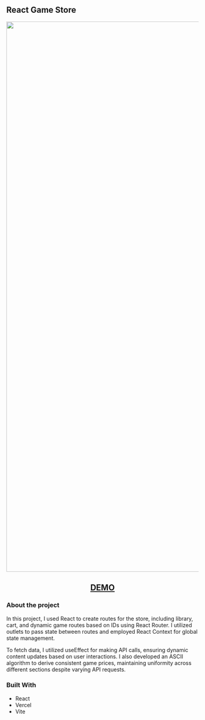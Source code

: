  

   ## React Game Store

<p align="center">
  <img width="1439" alt="image" src="https://github.com/justin24p/shopping-cart/assets/86421434/094bbd99-4892-45a6-9dc0-cbb272b4acad">
</p>
<h2 align="center">
<a href="https://shopping-cart-a85lo67d2-justin24ps-projects.vercel.app/">DEMO</a>
</h2>

### About the project

In this project, I used React to create routes for the store, including library, cart, and dynamic game routes based on IDs using React Router. I utilized outlets to pass state between routes and employed React Context for global state management.

To fetch data, I utilized useEffect for making API calls, ensuring dynamic content updates based on user interactions. I also developed an ASCII algorithm to derive consistent game prices, maintaining uniformity across different sections despite varying API requests.


### Built With

* React
* Vercel
* Vite
